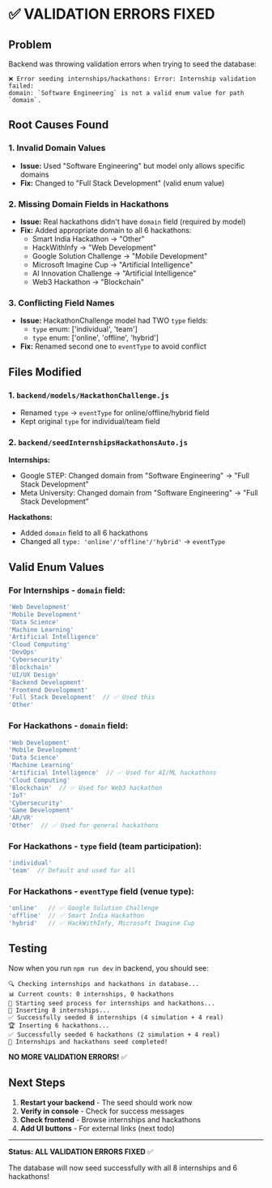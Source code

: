 # ✅ VALIDATION ERRORS FIXED

## Problem
Backend was throwing validation errors when trying to seed the database:
```
❌ Error seeding internships/hackathons: Error: Internship validation failed: 
domain: `Software Engineering` is not a valid enum value for path `domain`.
```

## Root Causes Found

### 1. Invalid Domain Values
- **Issue:** Used "Software Engineering" but model only allows specific domains
- **Fix:** Changed to "Full Stack Development" (valid enum value)

### 2. Missing Domain Fields in Hackathons
- **Issue:** Real hackathons didn't have `domain` field (required by model)
- **Fix:** Added appropriate domain to all 6 hackathons:
  - Smart India Hackathon → "Other"
  - HackWithInfy → "Web Development"
  - Google Solution Challenge → "Mobile Development"
  - Microsoft Imagine Cup → "Artificial Intelligence"
  - AI Innovation Challenge → "Artificial Intelligence"
  - Web3 Hackathon → "Blockchain"

### 3. Conflicting Field Names
- **Issue:** HackathonChallenge model had TWO `type` fields:
  - `type` enum: ['individual', 'team']
  - `type` enum: ['online', 'offline', 'hybrid']
- **Fix:** Renamed second one to `eventType` to avoid conflict

## Files Modified

### 1. `backend/models/HackathonChallenge.js`
- Renamed `type` → `eventType` for online/offline/hybrid field
- Kept original `type` for individual/team field

### 2. `backend/seedInternshipsHackathonsAuto.js`
**Internships:**
- Google STEP: Changed domain from "Software Engineering" → "Full Stack Development"
- Meta University: Changed domain from "Software Engineering" → "Full Stack Development"

**Hackathons:**
- Added `domain` field to all 6 hackathons
- Changed all `type: 'online'/'offline'/'hybrid'` → `eventType`

## Valid Enum Values

### For Internships - `domain` field:
```javascript
'Web Development'
'Mobile Development'
'Data Science'
'Machine Learning'
'Artificial Intelligence'
'Cloud Computing'
'DevOps'
'Cybersecurity'
'Blockchain'
'UI/UX Design'
'Backend Development'
'Frontend Development'
'Full Stack Development'  // ✅ Used this
'Other'
```

### For Hackathons - `domain` field:
```javascript
'Web Development'
'Mobile Development'
'Data Science'
'Machine Learning'
'Artificial Intelligence'  // ✅ Used for AI/ML hackathons
'Cloud Computing'
'Blockchain'  // ✅ Used for Web3 hackathon
'IoT'
'Cybersecurity'
'Game Development'
'AR/VR'
'Other'  // ✅ Used for general hackathons
```

### For Hackathons - `type` field (team participation):
```javascript
'individual'
'team'  // Default and used for all
```

### For Hackathons - `eventType` field (venue type):
```javascript
'online'   // ✅ Google Solution Challenge
'offline'  // ✅ Smart India Hackathon
'hybrid'   // ✅ HackWithInfy, Microsoft Imagine Cup
```

## Testing

Now when you run `npm run dev` in backend, you should see:

```
🔍 Checking internships and hackathons in database...
📊 Current counts: 0 internships, 0 hackathons
🌱 Starting seed process for internships and hackathons...
📝 Inserting 8 internships...
✅ Successfully seeded 8 internships (4 simulation + 4 real)
🏆 Inserting 6 hackathons...
✅ Successfully seeded 6 hackathons (2 simulation + 4 real)
🎉 Internships and hackathons seed completed!
```

**NO MORE VALIDATION ERRORS!** ✅

## Next Steps

1. **Restart your backend** - The seed should work now
2. **Verify in console** - Check for success messages
3. **Check frontend** - Browse internships and hackathons
4. **Add UI buttons** - For external links (next todo)

---

**Status: ALL VALIDATION ERRORS FIXED** ✅

The database will now seed successfully with all 8 internships and 6 hackathons!

